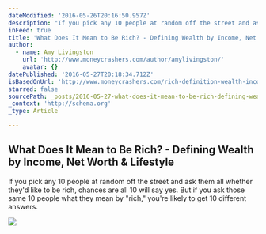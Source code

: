 ```yaml
---
dateModified: '2016-05-26T20:16:50.957Z'
description: "If you pick any 10 people at random off the street and ask them all whether they'd like to be rich, chances are all 10 will say yes. But if you ask those same 10 people what they mean by \"rich,\" you're likely to get 10 different answers."
inFeed: true
title: 'What Does It Mean to Be Rich? - Defining Wealth by Income, Net Worth & Lifestyle'
author:
  - name: Amy Livingston
    url: 'http://www.moneycrashers.com/author/amylivingston/'
    avatar: {}
datePublished: '2016-05-27T20:18:34.712Z'
isBasedOnUrl: 'http://www.moneycrashers.com/rich-definition-wealth-income-net-worth-lifestyle/'
starred: false
sourcePath: _posts/2016-05-27-what-does-it-mean-to-be-rich-defining-wealth-by-income-n.md
_context: 'http://schema.org'
_type: Article

---
```

<article style=""><h1>What Does It Mean to Be Rich? - Defining Wealth by Income, Net Worth &amp; Lifestyle</h1><p>If you pick any 10 people at random off the street and ask them all whether they'd like to be rich, chances are all 10 will say yes. But if you ask those same 10 people what they mean by "rich," you're likely to get 10 different answers.</p><img src="http://cdn.moneycrashers.com/wp-content/uploads/2016/01/large-luxury-home.jpg" /></article>